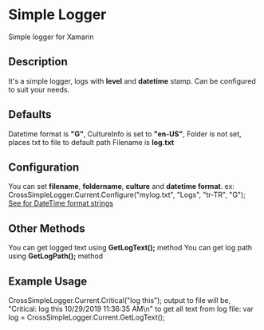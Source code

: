 # Simple Logger
Simple logger for Xamarin

## Description
It's a simple logger, logs with **level** and **datetime** stamp.
Can be configured to suit your needs.

## Defaults
Datetime format is **"G"**,
CultureInfo is set to **"en-US"**,
Folder is not set, places txt to file to default path
Filename is **log.txt**

## Configuration
You can set **filename**, **foldername**, **culture** and **datetime format**.
ex: CrossSimpleLogger.Current.Configure("mylog.txt", "Logs", "tr-TR", "G");
[See for DateTime format strings](https://docs.microsoft.com/en-us/dotnet/standard/base-types/standard-date-and-time-format-strings)

## Other Methods
You can get logged text using **GetLogText();** method
You can get log path using **GetLogPath();** method

## Example Usage
CrossSimpleLogger.Current.Critical("log this");
output to file will be, "Critical: log this 10/29/2019 11:36:35 AM\n"
to get all text from log file: 
var log = CrossSimpleLogger.Current.GetLogText();
